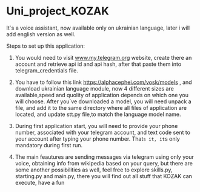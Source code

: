 # Uni_project_KOZAK
It`s a voice assistant, now available only on ukrainian language, later i will add english version as well.

Steps to set up this application:

1. You would need to visit www.my.telegram.org website, create there an account and retrieve api id and api hash, 
after that paste them into telegram_credentials file.

2. You have to follow this link https://alphacephei.com/vosk/models , and download ukrainian language module, 
now 4 different sizes are available,speed and quolity of application depends on which one you will choose.
After you`ve downloaded a model, you will need unpack a file, and add it to the same directory where all files of application are located, 
and update stt.py file,to match the language model name.

3. During first application start, you will need to provide your phone number, associated with your telegram account, 
and text code sent to your account after typing your phone number. That`s it, it`s only mandatory during first run.

4. The main feautures are sending messages via telegram using only your voice, obtaining info from wikipedia based on your query, 
but there are some another possibilities as well, feel free to explore skills.py, starting.py and main.py, 
there you will find out all stuff that KOZAK can execute, have a fun
